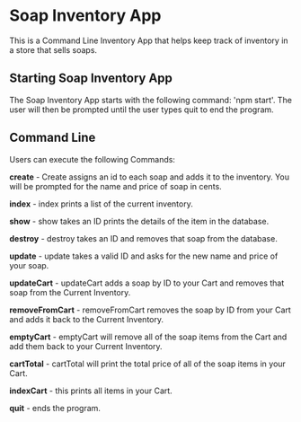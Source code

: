 # Soap Inventory App

This is a Command Line Inventory App that helps keep track of inventory in a store that sells soaps. 

## Starting Soap Inventory App

The Soap Inventory App starts with the following command: 'npm start'. The user will then be prompted until the user types quit to end the program. 

## Command Line

Users can execute the following Commands:

**create** - Create assigns an id to each soap and adds it to the inventory. You will be prompted for the name and price of soap in cents.

**index** - index prints a list of the current inventory.

**show** - show takes an ID prints the details of the item in the database.

**destroy** - destroy takes an ID and removes that soap from the database.

**update** - update takes a valid ID and asks for the new name and price of your soap.

**updateCart** - updateCart adds a soap by ID to your Cart and removes that soap from the Current Inventory.

**removeFromCart** - removeFromCart removes the soap by ID from your Cart and adds it back to the Current Inventory.

**emptyCart** - emptyCart will remove all of the soap items from the Cart and add them back to your Current Inventory.

**cartTotal** - cartTotal will print the total price of all of the soap items in your Cart. 

**indexCart** - this prints all items in your Cart.

**quit** - ends the program.
